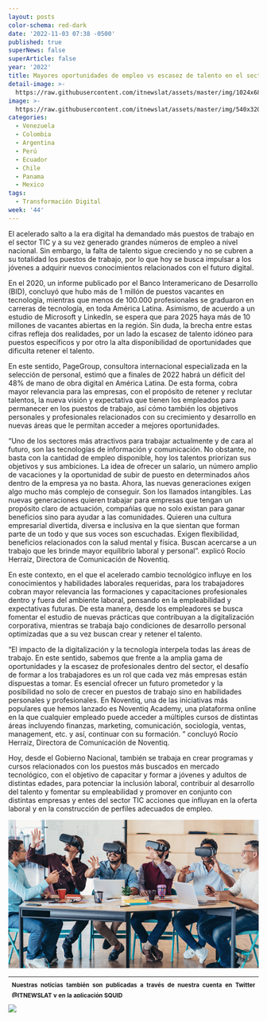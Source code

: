 ```yaml
---
layout: posts
color-schema: red-dark
date: '2022-11-03 07:38 -0500'
published: true
superNews: false
superArticle: false
year: '2022'
title: Mayores oportunidades de empleo vs escasez de talento en el sector IT
detail-image: >-
  https://raw.githubusercontent.com/itnewslat/assets/master/img/1024x680/vr-reunion-g.jpg
image: >-
  https://raw.githubusercontent.com/itnewslat/assets/master/img/540x320/vr-reunion-p.jpg
categories:
  - Venezuela
  - Colombia
  - Argentina
  - Perú
  - Ecuador
  - Chile
  - Panama
  - Mexico
tags:
  - Transformación Digital
week: '44'
---
```

El acelerado salto a la era digital ha demandado más puestos de trabajo en el sector TIC y a su vez generado grandes números de empleo a nivel nacional. Sin embargo, la falta de talento sigue creciendo y no se cubren a su totalidad los puestos de trabajo, por lo que hoy se busca  impulsar a los jóvenes a adquirir nuevos conocimientos relacionados con el futuro digital.
 
En el 2020, un informe publicado por el Banco Interamericano de Desarrollo (BID), concluyó que hubo más de 1 millón de puestos vacantes en tecnología, mientras que menos de 100.000 profesionales se graduaron en carreras de tecnología, en toda América Latina. Asimismo,  de acuerdo a un estudio de Microsoft y LinkedIn, se espera que para 2025 haya más de 10 millones de vacantes abiertas en la región. Sin duda, la brecha entre estas cifras refleja dos realidades, por un lado la escasez de talento idóneo para puestos específicos y por otro la alta disponibilidad de oportunidades que dificulta retener el talento. 
 
En este sentido, PageGroup, consultora internacional especializada en la selección de personal, estimó que a finales de 2022 habrá un déficit del 48% de mano de obra digital en América Latina. De esta forma, cobra mayor relevancia para las empresas, con el propósito de retener y reclutar talentos,  la nueva visión y expectativa que tienen los empleados para permanecer en los puestos de trabajo, así cómo también los objetivos personales y profesionales relacionados con su crecimiento y desarrollo en nuevas áreas que le permitan acceder a mejores oportunidades.  
 
“Uno de los sectores más atractivos para trabajar actualmente y de cara al futuro, son las tecnologías de información y comunicación. No obstante, no basta con la cantidad de empleo disponible, hoy los talentos priorizan sus objetivos y sus ambiciones. La idea de ofrecer un salario, un número amplio de vacaciones y la oportunidad de subir de puesto en determinados años dentro de la empresa ya no basta. Ahora, las nuevas generaciones exigen algo mucho más complejo de conseguir. Son los llamados intangibles. Las nuevas generaciones quieren trabajar para empresas que tengan un propósito claro de actuación, compañías que no solo existan para ganar beneficios sino para ayudar a las comunidades. Quieren una cultura empresarial divertida, diversa e inclusiva en la que sientan que forman parte de un todo y que sus voces son escuchadas. Exigen flexibilidad, beneficios relacionados con la salud mental y física. Buscan acercarse a un trabajo que les brinde mayor equilibrio laboral y personal”. explicó Rocío Herraiz, Directora de Comunicación de Noventiq. 
 
En este contexto, en el que el acelerado cambio tecnológico influye en los conocimientos y habilidades laborales requeridas, para los trabajadores cobran mayor relevancia las formaciones y capacitaciones profesionales dentro y fuera del ambiente laboral, pensando en la empleabilidad y expectativas futuras. De esta manera, desde los empleadores se busca fomentar el estudio de nuevas prácticas que contribuyan a la digitalización corporativa, mientras se trabaja bajo condiciones de desarrollo personal optimizadas que a su vez buscan crear y retener el talento.
 
“El impacto de la digitalización y la tecnología interpela todas las áreas de trabajo. En este sentido, sabemos que frente a la amplia gama de oportunidades y la escasez de profesionales dentro del sector, el desafío de formar a los trabajadores es un rol que cada vez más empresas están dispuestas a tomar. Es esencial ofrecer un futuro prometedor y la posibilidad no solo de crecer en puestos de trabajo sino en habilidades personales y profesionales. En Noventiq, una de las iniciativas más populares que hemos lanzado es Noventiq Academy, una plataforma online en la que cualquier empleado puede acceder a múltiples cursos de distintas áreas incluyendo finanzas, marketing, comunicación, sociología, ventas, management, etc. y así, continuar con su formación. ” concluyó Rocío Herraiz, Directora de Comunicación de Noventiq. 
 
Hoy, desde el Gobierno Nacional, también se trabaja en crear  programas y cursos relacionados con los puestos más buscados en mercado tecnológico, con el objetivo de  capacitar y formar a jóvenes y adultos de distintas edades, para potenciar la inclusión laboral, contribuir al desarrollo del talento y fomentar su empleabilidad y promover  en conjunto con distintas empresas y entes del sector TIC acciones que influyan en la oferta laboral y en la construcción de perfiles adecuados de empleo.
 
![](https://raw.githubusercontent.com/itnewslat/assets/master/img/540x320/vr-reunion-p.jpg)

<table style="height: 42px;" width="569">
<tbody>
<tr>
<td style="text-align: justify;"><sub><strong>Nuestras noticias también son publicadas a través de nuestra cuenta en Twitter <a href="https://twitter.com/itnewslat?lang=es">@ITNEWSLAT</a> y en la aplicación <a href="https://squidapp.co/en/">SQUID</a></strong></sub></td>
</tr>
</tbody>
</table>

<img src="https://tracker.metricool.com/c3po.jpg?hash=56f88a41e39ab42c063cc51676587a04"/>